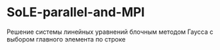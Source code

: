 # SoLE-parallel-and-MPI
Решение системы линейных уравнений блочным методом Гаусса с выбором главного элемента по строке
